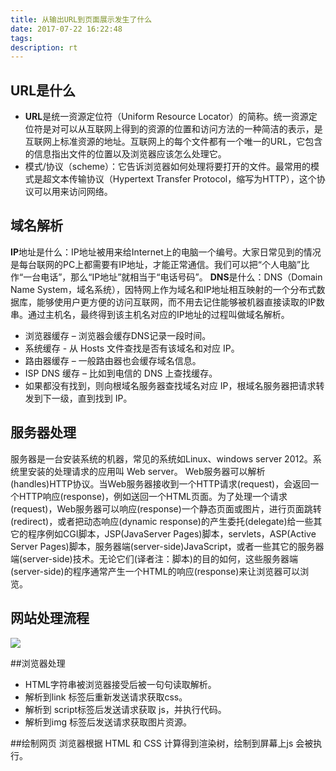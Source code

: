 ```yaml
---
title: 从输出URL到页面展示发生了什么
date: 2017-07-22 16:22:48
tags:
description: rt
---
```

## URL是什么
- **URL**是统一资源定位符（Uniform Resource Locator）的简称。统一资源定位符是对可以从互联网上得到的资源的位置和访问方法的一种简洁的表示，是互联网上标准资源的地址。互联网上的每个文件都有一个唯一的URL，它包含的信息指出文件的位置以及浏览器应该怎么处理它。
- 模式/协议（scheme）：它告诉浏览器如何处理将要打开的文件。最常用的模式是超文本传输协议（Hypertext Transfer Protocol，缩写为HTTP），这个协议可以用来访问网络。

## 域名解析
**IP**地址是什么：IP地址被用来给Internet上的电脑一个编号。大家日常见到的情况是每台联网的PC上都需要有IP地址，才能正常通信。我们可以把“个人电脑”比作“一台电话”，那么“IP地址”就相当于“电话号码”。
**DNS**是什么：DNS（Domain Name System，域名系统），因特网上作为域名和IP地址相互映射的一个分布式数据库，能够使用户更方便的访问互联网，而不用去记住能够被机器直接读取的IP数串。通过主机名，最终得到该主机名对应的IP地址的过程叫做域名解析。
- 浏览器缓存 – 浏览器会缓存DNS记录一段时间。
- 系统缓存 - 从 Hosts 文件查找是否有该域名和对应 IP。
- 路由器缓存 – 一般路由器也会缓存域名信息。
- ISP DNS 缓存 – 比如到电信的 DNS 上查找缓存。
- 如果都没有找到，则向根域名服务器查找域名对应 IP，根域名服务器把请求转发到下一级，直到找到 IP。

## 服务器处理
服务器是一台安装系统的机器，常见的系统如Linux、windows server 2012。系统里安装的处理请求的应用叫 Web server。
Web服务器可以解析(handles)HTTP协议。当Web服务器接收到一个HTTP请求(request)，会返回一个HTTP响应(response)，例如送回一个HTML页面。为了处理一个请求(request)，Web服务器可以响应(response)一个静态页面或图片，进行页面跳转(redirect)，或者把动态响应(dynamic response)的产生委托(delegate)给一些其它的程序例如CGI脚本，JSP(JavaServer Pages)脚本，servlets，ASP(Active Server Pages)脚本，服务器端(server-side)JavaScript，或者一些其它的服务器端(server-side)技术。无论它们(译者注：脚本)的目的如何，这些服务器端(server-side)的程序通常产生一个HTML的响应(response)来让浏览器可以浏览。

## 网站处理流程
![](http://upload-images.jianshu.io/upload_images/7017681-b013a59beffbf8b7.png?imageMogr2/auto-orient/strip%7CimageView2/2/w/1240)


##浏览器处理
- HTML字符串被浏览器接受后被一句句读取解析。
- 解析到link 标签后重新发送请求获取css。
- 解析到 script标签后发送请求获取 js，并执行代码。
- 解析到img 标签后发送请求获取图片资源。

##绘制网页
浏览器根据 HTML 和 CSS 计算得到渲染树，绘制到屏幕上js 会被执行。